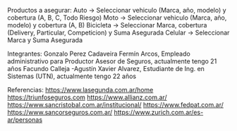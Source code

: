 Productos a asegurar:
Auto -> Seleccionar vehiculo (Marca, año, modelo) y cobertura (A, B, C, Todo Riesgo)
Moto -> Seleccionar vehiculo (Marca, año, modelo) y cobertura (A, B)
Bicicleta -> Seleccionar Marca, cobertura (Delivery, Particular, Competicion) y Suma Asegurada
Celular -> Seleccionar Marca y Suma Asegurada

Integrantes:
Gonzalo Perez Cadaveira
Fermín Arcos, Empleado administrativo para Productor Asesor de Seguros, actualmente tengo 21 años
Facundo Calleja
-Agustín Xavier Alvarez, Estudiante de Ing. en Sistemas (UTN), actualmente tengo 22 años

Referencias:
https://www.lasegunda.com.ar/home
https://triunfoseguros.com
https://www.allianz.com.ar/
https://www.sancristobal.com.ar/institucional/
https://www.fedpat.com.ar/
https://www.sancorseguros.com.ar/
https://www.zurich.com.ar/es-ar/personas
